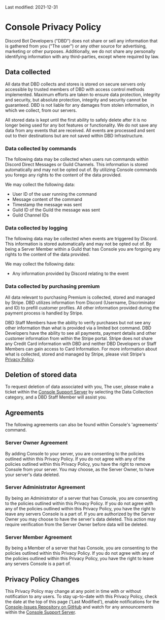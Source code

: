 Last modified: 2021-12-31

# Console Privacy Policy
Discord Bot Developers ("DBD") does not share or sell any information that is gathered from you ("The user") or any
other source for advertising, marketing or other purposes. Additionally, we do not share any personally identifying
information with any third-parties, except where required by law.

## Data collected
All data that DBD collects and stores is stored on secure servers only accessible by trusted members of DBD with access
control methods implemented. Maximum efforts are taken to ensure data protection, integrity and security, but absolute
protection, integrity and security cannot be guaranteed. DBD is not liable for any damages from stolen information, in
which we collect, from our servers.

All stored data is kept until the first ability to safely delete after it is no longer being used for any bot features
or functionality. We do not save any data from any events that are received. All events are processed and sent out to
their destinations but are not saved within DBD Infrastructure.

### Data collected by commands
The following data may be collected when users run commands within Discord Direct Messages or Guild Channels. This
information is stored automatically and may not be opted out of. By utilizing Console commands you forego any rights to
the content of the data provided.

We may collect the following data:
- User ID of the user running the command
- Message content of the command
- Timestamp the message was sent
- Guild ID of the Guild the message was sent
- Guild Channel IDs

### Data collected by logging
The following data may be collected when events are triggered by Discord. This information is stored automatically and
may not be opted out of. By being a Server Member within a Guild that has Console you are forgoing any rights to the
content of the data provided.

We may collect the following data:
- Any information provided by Discord relating to the event

### Data collected by purchasing premium
All data relevant to purchasing Premium is collected, stored and managed by Stripe. DBD utilizes information from
Discord (Username, Discriminator and ID) to prefill customer profiles. All other information provided during the payment
process is handled by Stripe.

DBD Staff Members have the ability to verify purchases but not see any other information than what is provided via a
limited bot command. DBD Developers have the ability to see all payments, payment details and other customer information
from within the Stripe portal. Stripe does not share any Credit Card information with DBD and neither DBD Developers or
Staff Members can gain access to Card Information. For more information about what is collected, stored and managed by
Stripe, please visit Stripe's [Privacy Policy](https://stripe.com/privacy).

## Deletion of stored data
To request deletion of data associated with you, The user, please make a ticket within the
[Console Support Server](https://discord.gg/RFSUH8c) by selecting the Data Collection category, and a DBD Staff Member
will assist you.

## Agreements
The following agreements can also be found within Console's 'agreements' command.

### Server Owner Agreement
By adding Console to your server, you are consenting to the policies outlined within this Privacy Policy. If you do not
agree with any of the policies outlined within this Privacy Policy, you have the right to remove Console from your
server. You may choose, as the Server Owner, to have your server's data deleted.

### Server Administrator Agreement
By being an Administrator of a server that has Console, you are consenting to the policies outlined within this Privacy
Policy. If you do not agree with any of the policies outlined within this Privacy Policy, you have the right to leave
any servers Console is a part of. If you are authorized by the Server Owner you may choose to have the server's data
deleted. This action may require verification from the Server Owner before data will be deleted.

### Server Member Agreement
By being a Member of a server that has Console, you are consenting to the policies outlined within this Privacy
Policy. If you do not agree with any of the policies outlined within this Privacy Policy, you have the right to leave
any servers Console is a part of.

## Privacy Policy Changes
This Privacy Policy may change at any point in time with or without notification to any users. To stay up-to-date with
this Privacy Policy, check the date at the top of this page ('Last Modified'), enable notifications for the
[Console-Issues Repository on GitHub](https://github.com/Discord-Bot-Development/Console-Issues) and watch for any
announcements within the [Console Support Server](https://discord.gg/RFSUH8c).
